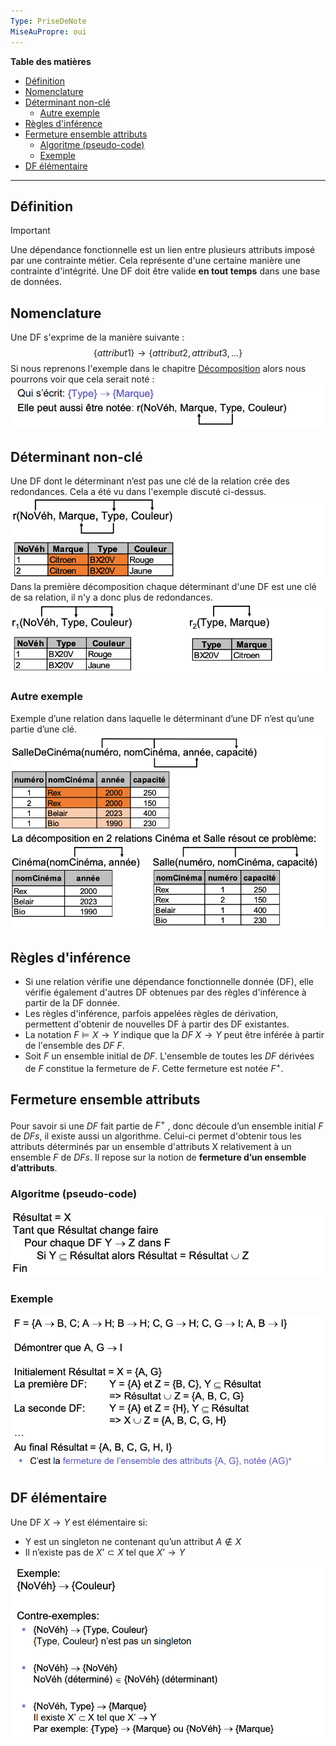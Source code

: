 ```yaml
---
Type: PriseDeNote
MiseAuPropre: oui
---
```

**Table des matières**
- [Définition](#d%C3%A9finition)
- [Nomenclature](#nomenclature)
- [Déterminant non-clé](#d%C3%A9terminant-non-cl%C3%A9)
	- [Autre exemple](#autre-exemple)
- [Règles d'inférence](#r%C3%A8gles-dinf%C3%A9rence)
- [Fermeture ensemble attributs](#fermeture-ensemble-attributs)
	- [Algoritme (pseudo-code)](#algoritme-pseudo-code)
	- [Exemple](#exemple)
- [DF élémentaire](#df-%C3%A9l%C3%A9mentaire)
___
## Définition
>[!important]
>Une dépendance fonctionnelle est un lien entre plusieurs attributs imposé par une contrainte métier. Cela représente d'une certaine manière une contrainte d'intégrité. Une DF doit être valide **en tout temps** dans une base de données.

## Nomenclature
Une DF s'exprime de la manière suivante : 
$$
\{attribut 1\} \to \{attribut 2, attribut 3, \dots\}
$$
Si nous reprenons l'exemple dans le chapitre [Décomposition](Décomposition.md#Utilisation) alors nous pourrons voir que cela serait noté : 
![](../../../../S0/PiecesJointes/Pasted%20image%2020231231153931.png)
## Déterminant non-clé
Une DF dont le déterminant n’est pas une clé de la relation crée des redondances. Cela a été vu dans l'exemple discuté ci-dessus.
![](../../../../S0/PiecesJointes/Pasted%20image%2020231231154241.png)
Dans la première décomposition chaque déterminant d'une DF est une clé de sa relation, il n'y a donc plus de redondances.
![](../../../../S0/PiecesJointes/Pasted%20image%2020231231154427.png)

### Autre exemple
Exemple d’une relation dans laquelle le déterminant d’une DF n’est qu’une partie d’une clé.
![](../../../../S0/PiecesJointes/Pasted%20image%2020231231155021.png)
## Règles d'inférence
- Si une relation vérifie une dépendance fonctionnelle donnée (DF), elle vérifie également d'autres DF obtenues par des règles d'inférence à partir de la DF donnée.
- Les règles d'inférence, parfois appelées règles de dérivation, permettent d'obtenir de nouvelles DF à partir des DF existantes.
- La notation $F⊨X→Y$ indique que la $DF \>X→Y$ peut être inférée à partir de l'ensemble des $DF \> F$.
- Soit $F$ un ensemble initial de $DF$. L'ensemble de toutes les $DF$ dérivées de $F$ constitue la fermeture de $F$. Cette fermeture est notée $F^+$.
## Fermeture ensemble attributs
Pour savoir si une $DF$ fait partie de $F^+$ , donc découle d’un ensemble initial $F$ de $DFs$, il existe aussi un algorithme. Celui-ci permet d'obtenir tous les attributs déterminés par un ensemble d'attributs X relativement à un ensemble $F$ de $DFs$. Il repose sur la notion de **fermeture d’un ensemble d’attributs**.
### Algoritme (pseudo-code)
![](../../../../S0/PiecesJointes/Pasted%20image%2020240101105910.png)
### Exemple
![](../../../../S0/PiecesJointes/Pasted%20image%2020240101110312.png)
## DF élémentaire
Une DF $X \to Y$ est élémentaire si:
- Y est un singleton ne contenant qu’un attribut $A \notin X$
- Il n’existe pas de $X’  \subset X$ tel que $X’ \to Y$

![](../../../../S0/PiecesJointes/Pasted%20image%2020240101110752.png)
